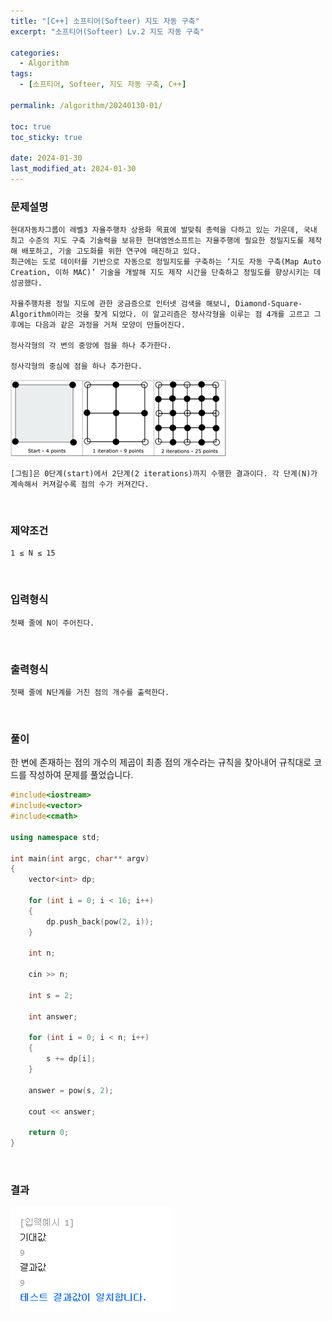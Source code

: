 ```yaml
---
title: "[C++] 소프티어(Softeer) 지도 자동 구축"
excerpt: "소프티어(Softeer) Lv.2 지도 자동 구축"

categories:
  - Algorithm
tags:
  - [소프티어, Softeer, 지도 자동 구축, C++]

permalink: /algorithm/20240130-01/

toc: true
toc_sticky: true

date: 2024-01-30
last_modified_at: 2024-01-30
---
```


### 문제설명

    현대자동차그룹이 레벨3 자율주행차 상용화 목표에 발맞춰 총력을 다하고 있는 가운데, 국내 최고 수준의 지도 구축 기술력을 보유한 현대엠엔소프트는 자율주행에 필요한 정밀지도를 제작해 배포하고, 기술 고도화를 위한 연구에 매진하고 있다.
    최근에는 도로 데이터를 기반으로 자동으로 정밀지도를 구축하는 ‘지도 자동 구축(Map Auto Creation, 이하 MAC)’ 기술을 개발해 지도 제작 시간을 단축하고 정밀도를 향상시키는 데 성공했다.
    
    자율주행차용 정밀 지도에 관한 궁금증으로 인터넷 검색을 해보니, Diamond-Square-Algorithm이라는 것을 찾게 되었다. 이 알고리즘은 정사각형을 이루는 점 4개를 고르고 그 후에는 다음과 같은 과정을 거쳐 모양이 만들어진다.

    정사각형의 각 변의 중앙에 점을 하나 추가한다.

    정사각형의 중심에 점을 하나 추가한다.

![코드 실행결과](/assets/images/posts_img/20240130-01/001.jpeg "코드 실행결과")

    [그림]은 0단계(start)에서 2단계(2 iterations)까지 수행한 결과이다. 각 단계(N)가 계속해서 커져갈수록 점의 수가 커져간다.

<br/>

### 제약조건

    1 ≤ N ≤ 15

<br/>

### 입력형식

    첫째 줄에 N이 주어진다.

<br/>

### 출력형식

    첫째 줄에 N단계를 거친 점의 개수를 출력한다.

<br/>

### 풀이
한 변에 존재하는 점의 개수의 제곱이 최종 점의 개수라는 규칙을 찾아내어 규칙대로 코드를 작성하여 문제를 풀었습니다.

```cpp
#include<iostream>
#include<vector>
#include<cmath>

using namespace std;

int main(int argc, char** argv)
{
    vector<int> dp;

    for (int i = 0; i < 16; i++)
    {
        dp.push_back(pow(2, i));
    }

    int n;

    cin >> n;

    int s = 2;

    int answer;

    for (int i = 0; i < n; i++)
    {
        s += dp[i];
    }

    answer = pow(s, 2);

    cout << answer;

    return 0;
}
```

<br/>

### 결과
![코드 실행결과](/assets/images/posts_img/20240130-01/002.png "코드 실행결과")
